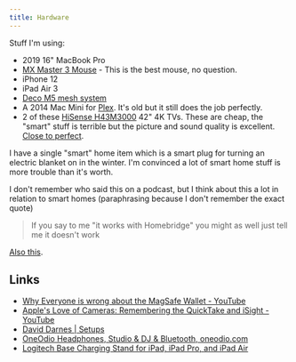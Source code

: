 ```yaml
---
title: Hardware
---
```


Stuff I'm using:

- 2019 16" MacBook Pro
- [MX Master 3 Mouse](https://www.logitech.com/en-gb/products/mice/mx-master-3.910-005694.html) - This is the best mouse, no question.
- iPhone 12
- iPad Air 3
- [Deco M5 mesh system](https://www.tp-link.com/uk/home-networking/deco/deco-m5/#deco)
- A 2014 Mac Mini for [Plex](https://www.plex.tv/). It's old but it still does the job perfectly.
- 2 of these [HiSense H43M3000](https://www.displayspecifications.com/en/model/5e5b5fd) 42" 4K TVs. These are cheap, the "smart" stuff is terrible but the picture and sound quality is excellent. [Close to perfect](https://rknight.me/getting-closer-to-the-perfect-tv/).

I have a single "smart" home item which is a smart plug for turning an electric blanket on in the winter. I'm convinced a lot of smart home stuff is more trouble than it's worth. 

I don't remember who said this on a podcast, but I think about this a lot in relation to smart homes (paraphrasing because I don't remember the exact quote)

> If you say to me "it works with Homebridge" you might as well just tell me it doesn't work

[Also this](https://smarthomedumbhomeowner.tumblr.com/).

## Links

- [Why Everyone is wrong about the MagSafe Wallet - YouTube](https://www.youtube.com/watch?v=7A3i1DX8caE)
- [Apple's Love of Cameras: Remembering the QuickTake and iSight - YouTube](https://www.youtube.com/watch?v=O9fWMTQv6-Q)
- [David Darnes | Setups](https://setups.co/posts/david-darnes)
- [OneOdio Headphones, Studio & DJ & Bluetooth, oneodio.com](https://www.oneodio.com/)
- [Logitech Base Charging Stand for iPad, iPad Pro, and iPad Air](https://www.logitech.com/en-us/products/ipad-accessories/base-ipad-pro-stand.939-001454.html)
